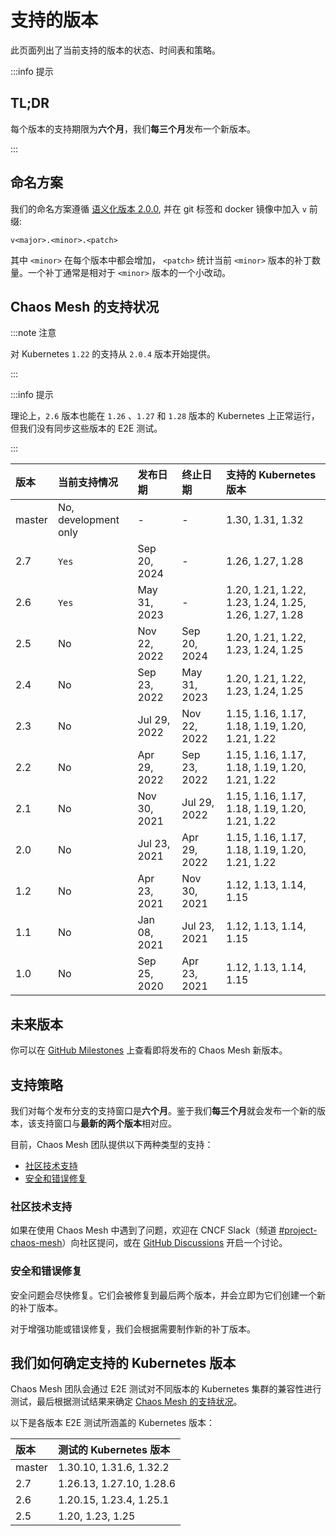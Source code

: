 # 支持的版本

此页面列出了当前支持的版本的状态、时间表和策略。

:::info 提示

## TL;DR

每个版本的支持期限为**六个月**，我们**每三个月**发布一个新版本。

:::

## 命名方案

我们的命名方案遵循 [语义化版本 2.0.0](https://semver.org/lang/zh-CN/), 并在 git 标签和 docker 镜像中加入 `v` 前缀:

```plain
v<major>.<minor>.<patch>
```

其中 `<minor>` 在每个版本中都会增加， `<patch>` 统计当前 `<minor>` 版本的补丁数量。一个补丁通常是相对于 `<minor>` 版本的一个小改动。

## Chaos Mesh 的支持状况

:::note 注意

对 Kubernetes `1.22` 的支持从 `2.0.4` 版本开始提供。

:::

:::info 提示

理论上，`2.6` 版本也能在 `1.26` 、`1.27` 和 `1.28` 版本的 Kubernetes 上正常运行，但我们没有同步这些版本的 E2E 测试。

:::

| 版本    | 当前支持情况          | 发布日期     | 终止日期     | 支持的 Kubernetes 版本                               |
| :------ | :-------------------- | :----------- | :----------- | :--------------------------------------------------- |
| master  | No, development only  | -            | -            | 1.30, 1.31, 1.32                                     |
| 2.7     | `Yes`                 | Sep 20, 2024 | -            | 1.26, 1.27, 1.28                                     |
| 2.6     | `Yes`                 | May 31, 2023 | -            | 1.20, 1.21, 1.22, 1.23, 1.24, 1.25, 1.26, 1.27, 1.28 |
| 2.5     | No                    | Nov 22, 2022 | Sep 20, 2024 | 1.20, 1.21, 1.22, 1.23, 1.24, 1.25                   |
| 2.4     | No                    | Sep 23, 2022 | May 31, 2023 | 1.20, 1.21, 1.22, 1.23, 1.24, 1.25                   |
| 2.3     | No                    | Jul 29, 2022 | Nov 22, 2022 | 1.15, 1.16, 1.17, 1.18, 1.19, 1.20, 1.21, 1.22       |
| 2.2     | No                    | Apr 29, 2022 | Sep 23, 2022 | 1.15, 1.16, 1.17, 1.18, 1.19, 1.20, 1.21, 1.22       |
| 2.1     | No                    | Nov 30, 2021 | Jul 29, 2022 | 1.15, 1.16, 1.17, 1.18, 1.19, 1.20, 1.21, 1.22       |
| 2.0     | No                    | Jul 23, 2021 | Apr 29, 2022 | 1.15, 1.16, 1.17, 1.18, 1.19, 1.20, 1.21, 1.22       |
| 1.2     | No                    | Apr 23, 2021 | Nov 30, 2021 | 1.12, 1.13, 1.14, 1.15                               |
| 1.1     | No                    | Jan 08, 2021 | Jul 23, 2021 | 1.12, 1.13, 1.14, 1.15                               |
| 1.0     | No                    | Sep 25, 2020 | Apr 23, 2021 | 1.12, 1.13, 1.14, 1.15                               |

## 未来版本

你可以在 [GitHub Milestones](https://github.com/chaos-mesh/chaos-mesh/milestones) 上查看即将发布的 Chaos Mesh 新版本。

## 支持策略

我们对每个发布分支的支持窗口是**六个月**。鉴于我们**每三个月**就会发布一个新的版本，该支持窗口与**最新的两个版本**相对应。

目前，Chaos Mesh 团队提供以下两种类型的支持：

- [社区技术支持](#社区技术支持)
- [安全和错误修复](#安全和错误修复)

### 社区技术支持

如果在使用 Chaos Mesh 中遇到了问题，欢迎在 CNCF Slack（频道 [#project-chaos-mesh](https://cloud-native.slack.com/archives/C0193VAV272)）向社区提问，或在 [GitHub Discussions](https://github.com/chaos-mesh/chaos-mesh/discussions) 开启一个讨论。

### 安全和错误修复

安全问题会尽快修复。它们会被修复到最后两个版本，并会立即为它们创建一个新的补丁版本。

对于增强功能或错误修复，我们会根据需要制作新的补丁版本。

## 我们如何确定支持的 Kubernetes 版本

Chaos Mesh 团队会通过 E2E 测试对不同版本的 Kubernetes 集群的兼容性进行测试，最后根据测试结果来确定 [Chaos Mesh 的支持状况](#chaos-mesh-的支持状况)。

以下是各版本 E2E 测试所涵盖的 Kubernetes 版本：

| 版本   | 测试的 Kubernetes 版本   |
| :----- | :----------------------- |
| master | 1.30.10, 1.31.6, 1.32.2  |
| 2.7    | 1.26.13, 1.27.10, 1.28.6 |
| 2.6    | 1.20.15, 1.23.4, 1.25.1  |
| 2.5    | 1.20, 1.23, 1.25         |
